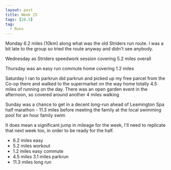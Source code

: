 ```yaml
---
layout: post
title: Week 25
tags: [28.5]
tag:
  - Runs
---
```


Monday 6.2 miles (10km) along what was the old Striders run route. I was a bit late to the group so tried the route anyway and didn't see anybody.

Wednesday as Striders speedwork session covering 5.2 miles overall

Thursday was an easy run commute home covering 1.2 miles

Saturday I ran to parkrun did parkrun and picked up my free parcel from the Co-op there and walked to the supermarket
on the way home totally 4.5 miles of running on the day. There was an open garden event in the afternoon, so covered around another 4 miles walking

Sunday was a chance to get in a decent long-run ahead of Leamington Spa half marathon - 11.3 miles before meeting the family at the local swimming pool for an hour family swim

It does mean a significant jump in mileage for the week, I'll need to replicate that next week too, in order to be ready for the half.

* 6.2 miles easy
* 5.2 miles workout
* 1.2 miles easy commute
* 4.5 miles 3.1 miles parkrun
* 11.3 miles long run
